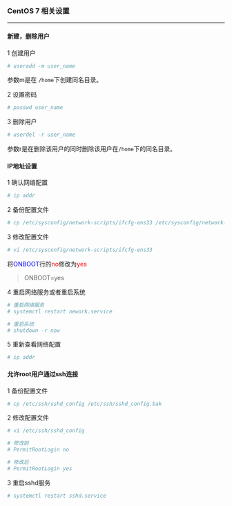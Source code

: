 ### CentOS 7 相关设置
***

#### 新建，删除用户

1 创建用户
``` sh
# useradd -m user_name
```
参数m是在 `/home`下创建同名目录。

2 设置密码
``` sh
# passwd user_name
```

3 删除用户
``` sh
# userdel -r user_name
```
参数r是在删除该用户的同时删除该用户在`/home`下的同名目录。

#### IP地址设置

1 确认网络配置
``` sh
# ip addr
```

2 备份配置文件
``` sh
# cp /etc/sysconfig/network-scripts/ifcfg-ens33 /etc/sysconfig/network-scripts/ifcfg-ens33.bak
```

3 修改配置文件
``` sh
# vi /etc/sysconfig/network-scripts/ifcfg-ens33
```
将<font color="blue">ONBOOT</font>行的<font color="red">no</font>修改为<font color="red">yes</font>
> ONBOOT=yes

4 重启网络服务或者重启系统
``` sh
# 重启网络服务
# systemctl restart nework.service
```

``` sh
# 重启系统
# shutdown -r now
```

5 重新查看网络配置
``` sh
# ip addr
```

#### 允许root用户通过ssh连接

1 备份配置文件
``` sh
# cp /etc/ssh/sshd_config /etc/ssh/sshd_config.bak
```

2 修改配置文件
``` sh
# vi /etc/ssh/sshd_config

# 修改前
# PermitRootLogin no

# 修改后
# PermitRootLogin yes
```

3 重启sshd服务
``` sh
# systemctl restart sshd.service
```


